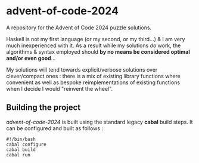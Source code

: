 # advent-of-code-2024
A repository for the Advent of Code 2024 puzzle solutions.

Haskell is not my first language (or my second, or my third...) & I am very much inexperienced with it. As a result while my solutions *do* work, the algorithms & syntax employed should **by no means be considered optimal and/or even good**...

My solutions will tend towards explicit/verbose solutions over clever/compact ones : there is a mix of existing library functions where convenient as well as bespoke reimplementations of existing functions when I decide I would "reinvent the wheel".

## Building the project

*advent-of-code-2024* is built using the standard legacy **cabal** build steps. It can be configured and built as follows :

```
#!/bin/bash
cabal configure
cabal build
cabal run
```